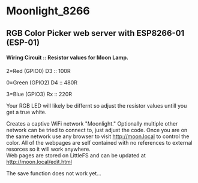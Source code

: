 # Moonlight_8266
RGB Color Picker web server with ESP8266-01 (ESP-01)
-
#### Wiring Circuit  :: Resistor values for Moon Lamp.
  
2=Red (GPIO0) D3   :: 100R

0=Green (GPIO2) D4  :: 480R

3=Blue (GPIO3) Rx   :: 220R

Your RGB LED will likely be differnt so adjust the resistor values untill you get a true white.

Creates a captive WiFi network "Moonlight." Optionally multiple other network can be tried to connect to, just
adjust the code. Once you are on the same network use any browser to visit http://moon.local to control the color.
All of the webpages are self contained with no references to external resorces so it will work anywhere.  
Web pages are stored on LittleFS and can be updated at http://moon.local/edit.html

The save function does not work yet...
